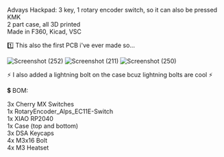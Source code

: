 Advays Hackpad:
3 key, 1 rotary encoder switch, so it can also be pressed  
KMK  
2 part case, all 3D printed  
Made in F360, Kicad, VSC  


1️⃣ This also the first PCB i've ever made so... 

![Screenshot (252)](https://github.com/user-attachments/assets/4f8544a8-6943-4f50-910d-9b8732bb9db0)
![Screenshot (211)](https://github.com/user-attachments/assets/dc4803df-a6a6-42e9-a5b6-a656f33ea95b)
![Screenshot (250)](https://github.com/user-attachments/assets/a9ab1436-2a1a-4961-b822-60ec5be5d3d3)

⚡ I also added a lightning bolt on the case bcuz lightning bolts are cool ⚡

💲 BOM:  
 
3x Cherry MX Switches  
1x RotaryEncoder_Alps_EC11E-Switch  
1x XIAO RP2040  
1x Case  (top and bottom)  
3x DSA Keycaps   
4x M3x16 Bolt  
4x M3 Heatset  

